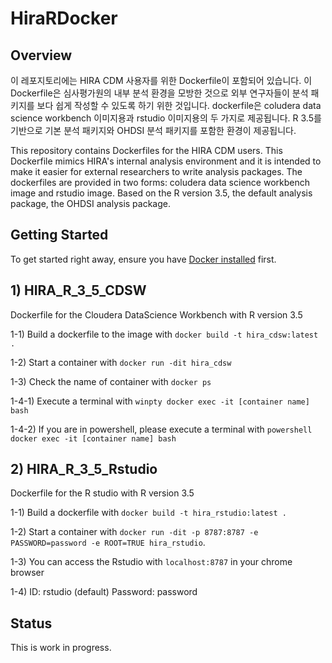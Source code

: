# HiraRDocker

## Overview ##

이 레포지토리에는 HIRA CDM 사용자를 위한 Dockerfile이 포함되어 있습니다. 이 Dockerfile은 심사평가원의 내부 분석 환경을 모방한 것으로 외부 연구자들이 분석 패키지를 보다 쉽게 작성할 수 있도록 하기 위한 것입니다. dockerfile은 coludera data science workbench 이미지용과 rstudio 이미지용의 두 가지로 제공됩니다. R 3.5를 기반으로 기본 분석 패키지와 OHDSI 분석 패키지를 포함한 환경이 제공됩니다.

This repository contains Dockerfiles for the HIRA CDM users. This Dockerfile mimics HIRA's internal analysis environment and it is intended to make it easier for external researchers to write analysis packages. The dockerfiles are provided in two forms: coludera data science workbench image and rstudio image. Based on the R version 3.5, the default analysis package, the OHDSI analysis package.

## Getting Started ##

To get started right away, ensure you have [Docker installed](https://docs.docker.com/installation/) first.

## 1) HIRA_R_3_5_CDSW 

Dockerfile for the Cloudera DataScience Workbench with R version 3.5

1-1) Build a dockerfile to the image with `docker build -t hira_cdsw:latest .`

1-2) Start a container with `docker run -dit hira_cdsw`

1-3) Check the name of container with `docker ps`

1-4-1) Execute a terminal with `winpty docker exec -it [container name] bash`

1-4-2) If you are in powershell, please execute a terminal with `powershell docker exec -it [container name] bash`

## 2) HIRA_R_3_5_Rstudio

Dockerfile for the R studio with R version 3.5

1-1) Build a dockerfile with `docker build -t hira_rstudio:latest .`

1-2) Start a container with `docker run -dit -p 8787:8787 -e PASSWORD=password -e ROOT=TRUE hira_rstudio`.

1-3) You can access the Rstudio with `localhost:8787` in your chrome browser

1-4) ID: rstudio (default) Password: password

## Status ##

This is work in progress.
